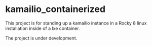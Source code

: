 # kamailio_containerized

This project is for standing up a kamailio instance in a Rocky 8 linux installation inside of a lxe container.

The project is under development.
